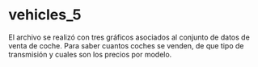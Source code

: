 # vehicles_5
El archivo se realizó con tres gráficos asociados al conjunto de datos de venta de coche. Para saber cuantos coches se venden, de que tipo de transmisión y cuales son los precios por modelo. 